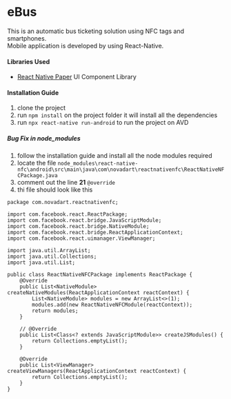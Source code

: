 # eBus
This is an automatic bus ticketing solution using NFC tags and smartphones.<br>
Mobile application is developed by using React-Native.

#### Libraries Used
* [React Native Paper](https://callstack.github.io/react-native-paper/index.html) UI Component Library

#### Installation Guide
1. clone the project
2. run ``` npm install ``` on the project folder it will install all the dependencies
3. run ``` npx react-native run-android ``` to run the project on AVD

##### Bug Fix in node_modules
1. follow the installation guide and install all the node modules required
2. locate the file ``` node_modules\react-native-nfc\android\src\main\java\com\novadart\reactnativenfc\ReactNativeNFCPackage.java ```
3. comment out  the line **21** ` @override `
4. thi file should look like this 

```
package com.novadart.reactnativenfc;

import com.facebook.react.ReactPackage;
import com.facebook.react.bridge.JavaScriptModule;
import com.facebook.react.bridge.NativeModule;
import com.facebook.react.bridge.ReactApplicationContext;
import com.facebook.react.uimanager.ViewManager;

import java.util.ArrayList;
import java.util.Collections;
import java.util.List;

public class ReactNativeNFCPackage implements ReactPackage {
    @Override
    public List<NativeModule> createNativeModules(ReactApplicationContext reactContext) {
        List<NativeModule> modules = new ArrayList<>(1);
        modules.add(new ReactNativeNFCModule(reactContext));
        return modules;
    }

    // @Override
    public List<Class<? extends JavaScriptModule>> createJSModules() {
        return Collections.emptyList();
    }

    @Override
    public List<ViewManager> createViewManagers(ReactApplicationContext reactContext) {
        return Collections.emptyList();
    }
}


```

